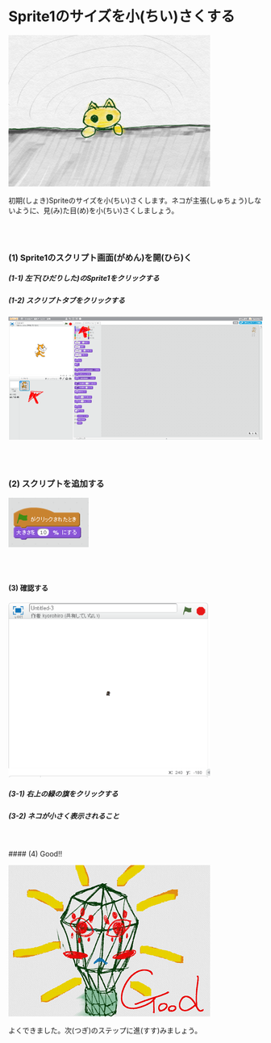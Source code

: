# Sprite1のサイズを小(ちい)さくする

![](about.png)

初期(しょき)Spriteのサイズを小(ちい)さくします。ネコが主張(しゅちょう)しないように、見(み)た目(め)を小(ちい)さくしましょう。

<br>
<br>

### (1) Sprite1のスクリプト画面(がめん)を開(ひら)く
##### (1-1) 左下(ひだりした)のSprite1をクリックする
##### (1-2) スクリプトタブをクリックする
![](b001.png)

<br>
<br>

### (2) スクリプトを追加する

![](bs001.png)

<br>
<br>

#### (3) 確認する

![](bc001.png)

##### (3-1) 右上の緑の旗をクリックする
##### (3-2) ネコが小さく表示されること


<br>
<br>
#### (4) Good!!


![](../good.png)

よくできました。次(つぎ)のステップに進(すす)みましょう。

